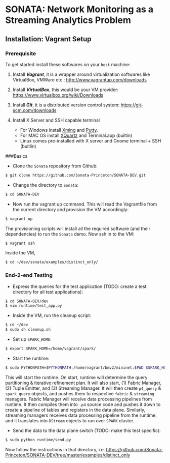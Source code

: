 # SONATA: Network Monitoring as a Streaming Analytics Problem

## Installation: Vagrant Setup

### Prerequisite

To get started install these softwares on your ```host``` machine:

1. Install ***Vagrant***, it is a wrapper around virtualization softwares like VirtualBox, VMWare etc.: http://www.vagrantup.com/downloads

2. Install ***VirtualBox***, this would be your VM provider: https://www.virtualbox.org/wiki/Downloads

3. Install ***Git***, it is a distributed version control system: https://git-scm.com/downloads

4. Install X Server and SSH capable terminal
    * For Windows install [Xming](http://sourceforge.net/project/downloading.php?group_id=156984&filename=Xming-6-9-0-31-setup.exe) and [Putty](http://the.earth.li/~sgtatham/putty/latest/x86/putty.exe).
    * For MAC OS install [XQuartz](http://xquartz.macosforge.org/trac/wiki) and Terminal.app (builtin)
    * Linux comes pre-installed with X server and Gnome terminal + SSH (buitlin)   

###Basics

* Clone the ```Sonata``` repository from Github:
```bash 
$ git clone https://github.com/Sonata-Princeton/SONATA-DEV.git
```

* Change the directory to ```Sonata```:
```bash
$ cd SONATA-DEV
```

* Now run the vagrant up command. This will read the Vagrantfile from the current directory and provision the VM accordingly:
```bash
$ vagrant up
```

The provisioning scripts will install all the required software (and their dependencies) to run the `Sonata` demo. Now ssh in to the VM:
```bash
$ vagrant ssh
```

Inside the VM, 
```bash
$ cd ~/dev/sonata/examples/distinct_only/
```

### End-2-end Testing

* Express the queries for the test application (TODO: create a test directory for all test applications):
```bash
$ cd SONATA-DEV/dev
$ vim runtime/test_app.py
```


* Inside the VM, run the cleanup script:
```bash
$ cd ~/dev
$ sudo sh cleanup.sh
```

* Set up `SPARK_HOME`:
```bash
$ export SPARK_HOME=/home/vagrant/spark/
```

* Start the runtime:
```bash
$ sudo PYTHONPATH=$PYTHONPATH:/home/vagrant/bmv2/mininet:$PWD $SPARK_HOME/bin/spark-submit runtime/test_app.py
```

This will start the runtime.
On start, runtime will determine the query partitioning & iterative refinement plan.
It will also start, (1) Fabric Manager, (2) Tuple Emitter, and (3) Streaming Manager.
It will then create `p4_query` & `spark_query` objects, and pushes them to
respective `fabric` & `streaming` managers.
Fabric Manager will receive data processing pipelines from runtime. It then
compiles them into `.p4` source code and pushes it down to create a pipeline of tables
and registers in the data plane.
Similarly, streaming managers receives data processing pipeline from the runtime, and
it translates into `DStream` objects to run over `SPARK` cluster.



* Send the data to the data plane switch (TODO: make this test specific):
```bash
$ sudo python runtime/send.py
```



Now follow the instructions in that directory, i.e. 
https://github.com/Sonata-Princeton/SONATA-DEV/tree/master/examples/distinct_only
